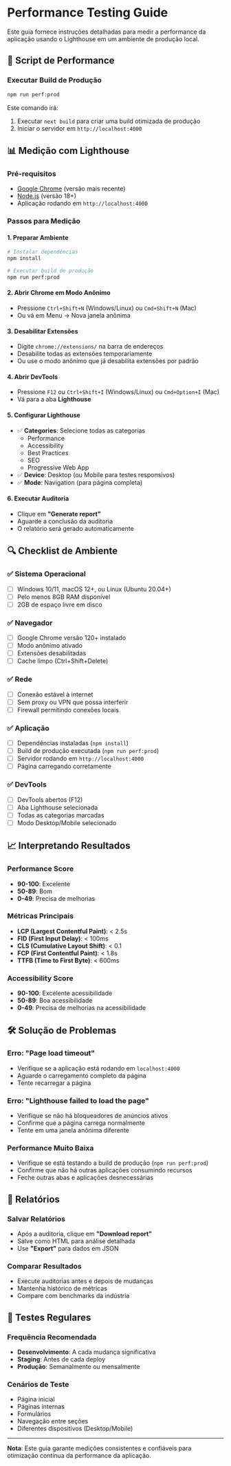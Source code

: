 # Performance Testing Guide

Este guia fornece instruções detalhadas para medir a performance da aplicação usando o Lighthouse em um ambiente de produção local.

## 🚀 Script de Performance

### Executar Build de Produção
```bash
npm run perf:prod
```

Este comando irá:
1. Executar `next build` para criar uma build otimizada de produção
2. Iniciar o servidor em `http://localhost:4000`

## 📊 Medição com Lighthouse

### Pré-requisitos
- [Google Chrome](https://www.google.com/chrome/) (versão mais recente)
- [Node.js](https://nodejs.org/) (versão 18+)
- Aplicação rodando em `http://localhost:4000`

### Passos para Medição

#### 1. Preparar Ambiente
```bash
# Instalar dependências
npm install

# Executar build de produção
npm run perf:prod
```

#### 2. Abrir Chrome em Modo Anônimo
- Pressione `Ctrl+Shift+N` (Windows/Linux) ou `Cmd+Shift+N` (Mac)
- Ou vá em Menu → Nova janela anônima

#### 3. Desabilitar Extensões
- Digite `chrome://extensions/` na barra de endereços
- Desabilite todas as extensões temporariamente
- Ou use o modo anônimo que já desabilita extensões por padrão

#### 4. Abrir DevTools
- Pressione `F12` ou `Ctrl+Shift+I` (Windows/Linux) ou `Cmd+Option+I` (Mac)
- Vá para a aba **Lighthouse**

#### 5. Configurar Lighthouse
- ✅ **Categories**: Selecione todas as categorias
  - Performance
  - Accessibility
  - Best Practices
  - SEO
  - Progressive Web App
- ✅ **Device**: Desktop (ou Mobile para testes responsivos)
- ✅ **Mode**: Navigation (para página completa)

#### 6. Executar Auditoria
- Clique em **"Generate report"**
- Aguarde a conclusão da auditoria
- O relatório será gerado automaticamente

## 🔍 Checklist de Ambiente

### ✅ Sistema Operacional
- [ ] Windows 10/11, macOS 12+, ou Linux (Ubuntu 20.04+)
- [ ] Pelo menos 8GB RAM disponível
- [ ] 2GB de espaço livre em disco

### ✅ Navegador
- [ ] Google Chrome versão 120+ instalado
- [ ] Modo anônimo ativado
- [ ] Extensões desabilitadas
- [ ] Cache limpo (Ctrl+Shift+Delete)

### ✅ Rede
- [ ] Conexão estável à internet
- [ ] Sem proxy ou VPN que possa interferir
- [ ] Firewall permitindo conexões locais

### ✅ Aplicação
- [ ] Dependências instaladas (`npm install`)
- [ ] Build de produção executada (`npm run perf:prod`)
- [ ] Servidor rodando em `http://localhost:4000`
- [ ] Página carregando corretamente

### ✅ DevTools
- [ ] DevTools abertos (F12)
- [ ] Aba Lighthouse selecionada
- [ ] Todas as categorias marcadas
- [ ] Modo Desktop/Mobile selecionado

## 📈 Interpretando Resultados

### Performance Score
- **90-100**: Excelente
- **50-89**: Bom
- **0-49**: Precisa de melhorias

### Métricas Principais
- **LCP (Largest Contentful Paint)**: < 2.5s
- **FID (First Input Delay)**: < 100ms
- **CLS (Cumulative Layout Shift)**: < 0.1
- **FCP (First Contentful Paint)**: < 1.8s
- **TTFB (Time to First Byte)**: < 600ms

### Accessibility Score
- **90-100**: Excelente acessibilidade
- **50-89**: Boa acessibilidade
- **0-49**: Precisa de melhorias na acessibilidade

## 🛠️ Solução de Problemas

### Erro: "Page load timeout"
- Verifique se a aplicação está rodando em `localhost:4000`
- Aguarde o carregamento completo da página
- Tente recarregar a página

### Erro: "Lighthouse failed to load the page"
- Verifique se não há bloqueadores de anúncios ativos
- Confirme que a página carrega normalmente
- Tente em uma janela anônima diferente

### Performance Muito Baixa
- Verifique se está testando a build de produção (`npm run perf:prod`)
- Confirme que não há outras aplicações consumindo recursos
- Feche outras abas e aplicações desnecessárias

## 📝 Relatórios

### Salvar Relatórios
- Após a auditoria, clique em **"Download report"**
- Salve como HTML para análise detalhada
- Use **"Export"** para dados em JSON

### Comparar Resultados
- Execute auditorias antes e depois de mudanças
- Mantenha histórico de métricas
- Compare com benchmarks da indústria

## 🔄 Testes Regulares

### Frequência Recomendada
- **Desenvolvimento**: A cada mudança significativa
- **Staging**: Antes de cada deploy
- **Produção**: Semanalmente ou mensalmente

### Cenários de Teste
- Página inicial
- Páginas internas
- Formulários
- Navegação entre seções
- Diferentes dispositivos (Desktop/Mobile)

---

**Nota**: Este guia garante medições consistentes e confiáveis para otimização contínua da performance da aplicação.
